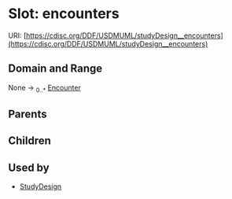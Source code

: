 
# Slot: encounters




URI: [https://cdisc.org/DDF/USDMUML/studyDesign__encounters](https://cdisc.org/DDF/USDMUML/studyDesign__encounters)


## Domain and Range

None &#8594;  <sub>0..\*</sub> [Encounter](Encounter.md)

## Parents


## Children


## Used by

 * [StudyDesign](StudyDesign.md)
